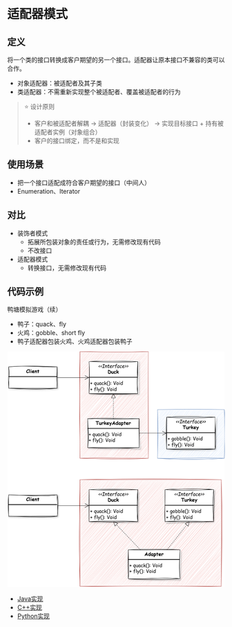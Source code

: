# 适配器模式

## 定义
将一个类的接口转换成客户期望的另一个接口。适配器让原本接口不兼容的类可以合作。
- 对象适配器：被适配者及其子类
- 类适配器：不需重新实现整个被适配者、覆盖被适配者的行为

> ⭐ 设计原则
> - 客户和被适配者解耦 -> 适配器（封装变化） -> 实现目标接口 + 持有被适配者实例（对象组合）
> - 客户的接口绑定，而不是和实现

## 使用场景
- 把一个接口适配成符合客户期望的接口（中间人）
- Enumeration、Iterator

## 对比
- 装饰者模式
  - 拓展所包装对象的责任或行为，无需修改现有代码
  - 不改接口
- 适配器模式
  - 转换接口，无需修改现有代码

## 代码示例
鸭塘模拟游戏（续）
- 鸭子：quack、fly
- 火鸡：gobble、short fly
- 鸭子适配器包装火鸡、火鸡适配器包装鸭子

![](img/adapter_pattern.svg)

- [Java实现](code/Java/adapter)
- [C++实现](code/C++/adapter)
- [Python实现](code/Python/adapter)
